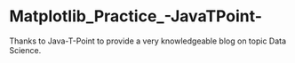 # Matplotlib_Practice_-JavaTPoint-
Thanks to Java-T-Point to provide a very knowledgeable blog on topic Data Science.
